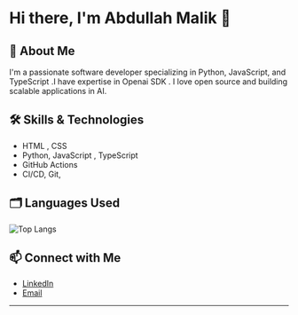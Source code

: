 # Hi there, I'm Abdullah Malik 👋

## 🚀 About Me
I'm a passionate software developer specializing in Python, JavaScript, and TypeScript .I have expertise in Openai SDK . I love open source and building scalable applications in AI.

## 🛠️ Skills & Technologies
- HTML , CSS 
- Python, JavaScript , TypeScript 
-  GitHub Actions
- CI/CD, Git,

## 🗂️ Languages Used
![Top Langs](https://github-readme-stats.vercel.app/api/top-langs/?username=AbdullahMalik17&layout=compact)


## 📫 Connect with Me
- [LinkedIn](www.linkedin.com/in/muhammad-abdullah-athar)
- [Email](mailto:muhammadabdullah51700@gmail.com)

---

<!--
**AbdullahMalik17/AbdullahMalik17** is a ✨ _special_ ✨ repository because its `README.md` (this file) appears on your GitHub profile.

Here are some ideas to get you started:

- 🔭 I’m currently working on ...
- 🌱 I’m currently learning ...
- 👯 I’m looking to collaborate on ...
- 🤔 I’m looking for help with ...
- 💬 Ask me about ...
- 📫 How to reach me: ...
- 😄 Pronouns: ...
- ⚡ Fun fact: ...
-->
